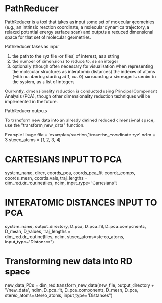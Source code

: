 # PathReducer

PathReducer is a tool that takes as input some set of molecular geometries (e.g., an intrinsic reaction coordinate, a molecular dynamics trajectory, a relaxed potential energy surface scan) and outputs a reduced dimensional space for that set of molecular geometries. 

PathReducer takes as input 
1. the path to the xyz file (or files) of interest, as a string
2. the number of dimensions to reduce to, as an integer
3. optionally (though often necessary for visualization when representing the molecular structures as interatomic distances) the indexes of atoms (with numbering starting at 1, not 0) surrounding a stereogenic center in the system, as a list of integers
  
Currently, dimensionality reduction is conducted using Principal Component Analysis (PCA), though other dimensionality reduction techniques will be implemented in the future.

PathReducer outputs 

To transform new data into an already defined reduced dimensional space, use the "transform_new_data" function.


Example Usage
file = 'examples/reaction_1/reaction_coordinate.xyz'
ndim = 3
stereo_atoms = [1, 2, 3, 4]

# CARTESIANS INPUT TO PCA
system_name, direc, coords_pca, coords_pca_fit, coords_comps, coords_mean, coords_vals, traj_lengths = \
    dim_red.dr_routine(files, ndim, input_type="Cartesians")

# INTERATOMIC DISTANCES INPUT TO PCA
system_name, output_directory, D_pca, D_pca_fit, D_pca_components, D_mean, D_values, traj_lengths = \
   dim_red.dr_routine(files, ndim, stereo_atoms=stereo_atoms, input_type="Distances")
   
# Transforming new data into RD space
new_data_PCs = dim_red.transform_new_data(new_file, output_directory + "/new_data", ndim, D_pca_fit, D_pca_components, D_mean,
                                         D_pca, stereo_atoms=stereo_atoms, input_type="Distances")
